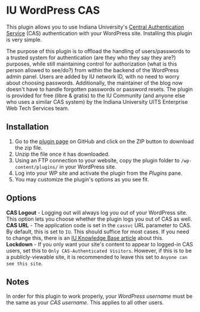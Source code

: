 # IU WordPress CAS

This plugin allows you to use Indiana University's [Central Authentication Service][cas] (CAS) authentication with your WordPress site. Installing this plugin is very simple.

The purpose of this plugin is to offload the handling of users/passwords to a trusted system for authentication (are they who they say they are?) purposes, while still maintaining control for authorization (what is this person allowed to see/do?) from within the backend of the WordPress admin panel. Users are added by IU network ID, with no need to worry about choosing passwords. Additionally, the maintainer of the blog now doesn't have to handle forgotten passwords or password resets. The plugin is provided for free (libre & gratis) to the IU Community (and anyone else who uses a similar CAS system) by the Indiana University UITS Enterprise Web Tech Services team.

## Installation
1. Go to the [plugin page][plugin] on GitHub and click on the ZIP button to download the zip file.
2. Unzip the file once it has downloaded.
3. Using an FTP connection to your website, copy the plugin folder to `/wp-content/plugins/` in your WordPress site.
4. Log into your WP site and activate the plugin from the *Plugins* pane.
5. You may customize the plugin's options as you see fit.

## Options

**CAS Logout** - Logging out will always log you out of your WordPress site. This option lets you choose whether the plugin logs you out of CAS as well.  
**CAS URL** - The application code is set in the `cassvc` URL parameter to CAS. By default, this is set to `IU`. This should suffice for most cases. If you need to change this, there is an [IU Knowledge Base article][appcode] about this.  
**Lockdown** - If you only want your site's content to appear to logged-in CAS users, set this to `Only CAS-Authenticated Visitors`. However, if this is to be a publicly-viewable site, it is recommended to leave this set to `Anyone can see this site`.

## Notes

In order for this plugin to work properly, your *WordPress username* must be the same as your *CAS username*. This applies to all other users.

[cas]: http://cas.iu.edu/ "Indiana University Central Authentication Service"
[ewts]: http://uits.iu.edu/page/awty "Information about Enterprise Web Technical Services"
[davpoind]: https://github.com/mtheoryx "David Poindexter on GitHub"
[plugin]: https://github.com/patproct/iuwpcas "IU WP CAS on GitHub"
[appcode]: http://kb.iu.edu/data/alqm.html "IU Knowledge Base - For CAS, what is an application code?"
